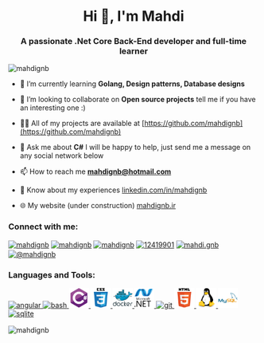<h1 align="center">Hi 👋, I'm Mahdi</h1>
<h3 align="center">A passionate .Net Core Back-End developer and full-time learner</h3>

<p align="left"> <img src="https://komarev.com/ghpvc/?username=mahdignb&label=Profile%20views&color=0e75b6&style=flat" alt="mahdignb" /> </p>

- 🌱 I’m currently learning **Golang, Design patterns, Database designs**

- 👯 I’m looking to collaborate on **Open source projects** tell me if you have an interesting one :)

- 👨‍💻 All of my projects are available at [https://github.com/mahdignb](https://github.com/mahdignb)

- 💬 Ask me about **C#** I will be happy to help, just send me a message on any social network below

- 📫 How to reach me **mahdignb@hotmail.com**
- 📄 Know about my experiences [linkedin.com/in/mahdignb](linkedin.com/in/mahdignb)
- 🌐 My website (under construction) [mahdignb.ir](www.mahdignb.ir)
<h3 align="left">Connect with me:</h3>
<p align="left">
<a href="https://dev.to/mahdignb" target="blank"><img align="center" src="https://raw.githubusercontent.com/rahuldkjain/github-profile-readme-generator/master/src/images/icons/Social/devto.svg" alt="mahdignb" height="30" width="40" /></a>
<a href="https://twitter.com/mahdignb" target="blank"><img align="center" src="https://raw.githubusercontent.com/rahuldkjain/github-profile-readme-generator/master/src/images/icons/Social/twitter.svg" alt="mahdignb" height="30" width="40" /></a>
<a href="https://linkedin.com/in/mahdignb" target="blank"><img align="center" src="https://raw.githubusercontent.com/rahuldkjain/github-profile-readme-generator/master/src/images/icons/Social/linked-in-alt.svg" alt="mahdignb" height="30" width="40" /></a>
<a href="https://stackoverflow.com/users/12419901" target="blank"><img align="center" src="https://raw.githubusercontent.com/rahuldkjain/github-profile-readme-generator/master/src/images/icons/Social/stack-overflow.svg" alt="12419901" height="30" width="40" /></a>
<a href="https://instagram.com/mahdi.gnb" target="blank"><img align="center" src="https://raw.githubusercontent.com/rahuldkjain/github-profile-readme-generator/master/src/images/icons/Social/instagram.svg" alt="mahdi.gnb" height="30" width="40" /></a>
<a href="https://medium.com/@mahdignb" target="blank"><img align="center" src="https://raw.githubusercontent.com/rahuldkjain/github-profile-readme-generator/master/src/images/icons/Social/medium.svg" alt="@mahdignb" height="30" width="40" /></a>
</p>

<h3 align="left">Languages and Tools:</h3>
<p align="left"> <a href="https://angular.io" target="_blank" rel="noreferrer"> <img src="https://angular.io/assets/images/logos/angular/angular.svg" alt="angular" width="40" height="40"/> </a> <a href="https://www.gnu.org/software/bash/" target="_blank" rel="noreferrer"> <img src="https://www.vectorlogo.zone/logos/gnu_bash/gnu_bash-icon.svg" alt="bash" width="40" height="40"/> </a> <a href="https://www.w3schools.com/cs/" target="_blank" rel="noreferrer"> <img src="https://raw.githubusercontent.com/devicons/devicon/master/icons/csharp/csharp-original.svg" alt="csharp" width="40" height="40"/> </a> <a href="https://www.w3schools.com/css/" target="_blank" rel="noreferrer"> <img src="https://raw.githubusercontent.com/devicons/devicon/master/icons/css3/css3-original-wordmark.svg" alt="css3" width="40" height="40"/> </a> <a href="https://www.docker.com/" target="_blank" rel="noreferrer"> <img src="https://raw.githubusercontent.com/devicons/devicon/master/icons/docker/docker-original-wordmark.svg" alt="docker" width="40" height="40"/> </a> <a href="https://dotnet.microsoft.com/" target="_blank" rel="noreferrer"> <img src="https://raw.githubusercontent.com/devicons/devicon/master/icons/dot-net/dot-net-original-wordmark.svg" alt="dotnet" width="40" height="40"/> </a> <a href="https://git-scm.com/" target="_blank" rel="noreferrer"> <img src="https://www.vectorlogo.zone/logos/git-scm/git-scm-icon.svg" alt="git" width="40" height="40"/> </a> <a href="https://www.w3.org/html/" target="_blank" rel="noreferrer"> <img src="https://raw.githubusercontent.com/devicons/devicon/master/icons/html5/html5-original-wordmark.svg" alt="html5" width="40" height="40"/> </a> <a href="https://www.linux.org/" target="_blank" rel="noreferrer"> <img src="https://raw.githubusercontent.com/devicons/devicon/master/icons/linux/linux-original.svg" alt="linux" width="40" height="40"/> </a> <a href="https://www.mysql.com/" target="_blank" rel="noreferrer"> <img src="https://raw.githubusercontent.com/devicons/devicon/master/icons/mysql/mysql-original-wordmark.svg" alt="mysql" width="40" height="40"/> </a> <a href="https://www.sqlite.org/" target="_blank" rel="noreferrer"> <img src="https://www.vectorlogo.zone/logos/sqlite/sqlite-icon.svg" alt="sqlite" width="40" height="40"/> </a> </p>

<p><img align="center" src="https://github-readme-stats.vercel.app/api/top-langs?username=mahdignb&show_icons=true&locale=en&layout=compact" alt="mahdignb" /></p>
